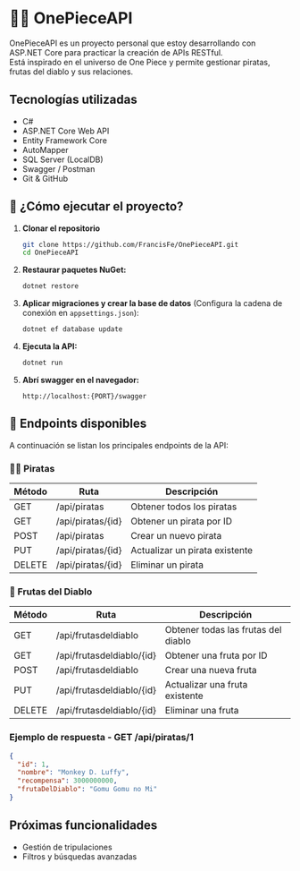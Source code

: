 ﻿# 🏴‍☠ OnePieceAPI
OnePieceAPI es un proyecto personal que estoy desarrollando con ASP.NET Core para practicar la creación de APIs RESTful.  
Está inspirado en el universo de One Piece y permite gestionar piratas, frutas del diablo y sus relaciones.

## Tecnologías utilizadas
- C#
- ASP.NET Core Web API
- Entity Framework Core
- AutoMapper
- SQL Server (LocalDB)
- Swagger / Postman
- Git & GitHub

## 🚀 ¿Cómo ejecutar el proyecto?

1. **Clonar el repositorio**
   ```bash
   git clone https://github.com/FrancisFe/OnePieceAPI.git
   cd OnePieceAPI
   ```

2. **Restaurar paquetes NuGet:**
   ```bash
   dotnet restore
   ```

3. **Aplicar migraciones y crear la base de datos** (Configura la cadena de conexión en `appsettings.json`):
   ```bash
   dotnet ef database update
   ```

4. **Ejecuta la API:**
   ```bash
   dotnet run
   ```

5. **Abrí swagger en el navegador:**
   ```
   http://localhost:{PORT}/swagger
   ```

## 📌 Endpoints disponibles
A continuación se listan los principales endpoints de la API:

### 🏴‍☠️ Piratas
| Método | Ruta                  | Descripción                        |
|--------|-----------------------|------------------------------------|
| GET    | /api/piratas          | Obtener todos los piratas          |
| GET    | /api/piratas/{id}     | Obtener un pirata por ID           |
| POST   | /api/piratas          | Crear un nuevo pirata              |
| PUT    | /api/piratas/{id}     | Actualizar un pirata existente     |
| DELETE | /api/piratas/{id}     | Eliminar un pirata                 |

### 🍇 Frutas del Diablo
| Método | Ruta                            | Descripción                             |
|--------|----------------------------------|------------------------------------------|
| GET    | /api/frutasdeldiablo            | Obtener todas las frutas del diablo     |
| GET    | /api/frutasdeldiablo/{id}       | Obtener una fruta por ID                |
| POST   | /api/frutasdeldiablo            | Crear una nueva fruta                   |
| PUT    | /api/frutasdeldiablo/{id}       | Actualizar una fruta existente          |
| DELETE | /api/frutasdeldiablo/{id}       | Eliminar una fruta                      |

### Ejemplo de respuesta - GET /api/piratas/1
```json
{
  "id": 1,
  "nombre": "Monkey D. Luffy",
  "recompensa": 3000000000,
  "frutaDelDiablo": "Gomu Gomu no Mi"
}
```

##  Próximas funcionalidades
- Gestión de tripulaciones
- Filtros y búsquedas avanzadas